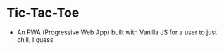 # Tic-Tac-Toe

- An PWA (Progressive Web App) built with Vanilla JS for a user to just chill, I guess
